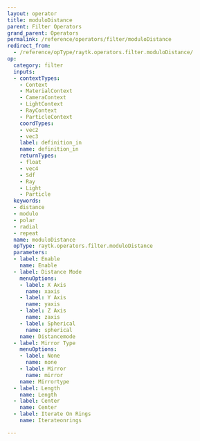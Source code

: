 ```yaml
---
layout: operator
title: moduloDistance
parent: Filter Operators
grand_parent: Operators
permalink: /reference/operators/filter/moduloDistance
redirect_from:
  - /reference/opType/raytk.operators.filter.moduloDistance/
op:
  category: filter
  inputs:
  - contextTypes:
    - Context
    - MaterialContext
    - CameraContext
    - LightContext
    - RayContext
    - ParticleContext
    coordTypes:
    - vec2
    - vec3
    label: definition_in
    name: definition_in
    returnTypes:
    - float
    - vec4
    - Sdf
    - Ray
    - Light
    - Particle
  keywords:
  - distance
  - modulo
  - polar
  - radial
  - repeat
  name: moduloDistance
  opType: raytk.operators.filter.moduloDistance
  parameters:
  - label: Enable
    name: Enable
  - label: Distance Mode
    menuOptions:
    - label: X Axis
      name: xaxis
    - label: Y Axis
      name: yaxis
    - label: Z Axis
      name: zaxis
    - label: Spherical
      name: spherical
    name: Distancemode
  - label: Mirror Type
    menuOptions:
    - label: None
      name: none
    - label: Mirror
      name: mirror
    name: Mirrortype
  - label: Length
    name: Length
  - label: Center
    name: Center
  - label: Iterate On Rings
    name: Iterateonrings

---
```

